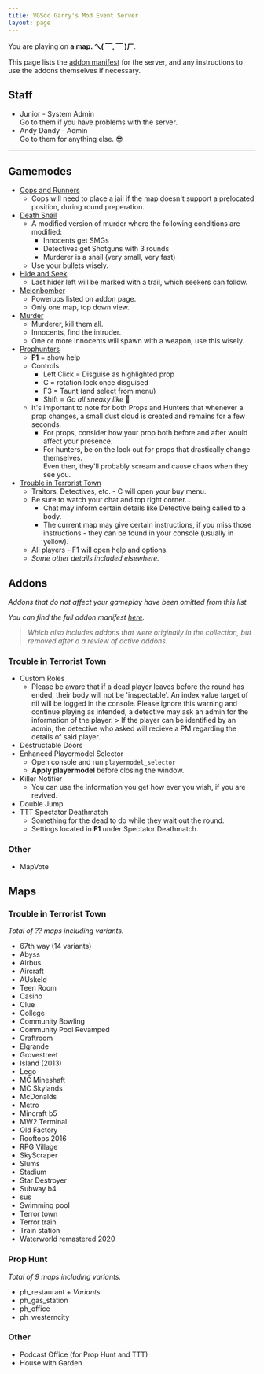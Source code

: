 ```yaml
---
title: VGSoc Garry's Mod Event Server
layout: page
---
```


You are playing on <b id="map">a map. ㄟ( ▔, ▔ )ㄏ</b>.
<script>
  let map = new URL(location.href).searchParams.get("map");
  if (![null, undefined, ""].includes(map))
    document.getElementById("map").innerText = map;
</script>

This page lists the [addon manifest](https://steamcommunity.com/sharedfiles/filedetails/?id=2419161901) for the server, and any instructions to use the addons themselves if necessary.

## Staff

- Junior - System Admin  
  Go to them if you have problems with the server.
- Andy Dandy - Admin  
  Go to them for anything else. 😎

---

<!-- If you cannot play well with others, you may be removed from the game for a few rounds. -->

## Gamemodes

- [Cops and Runners](https://steamcommunity.com/sharedfiles/filedetails/?id=277013349)
  - Cops will need to place a jail if the map doesn't support a prelocated position, during round preperation.
- [Death Snail](https://steamcommunity.com/sharedfiles/filedetails/?id=1912961895)
  - A modified version of murder where the following conditions are modified:
    - Innocents get SMGs
    - Detectives get Shotguns with 3 rounds
    - Murderer is a snail (very small, very fast)
  - Use your bullets wisely.
- [Hide and Seek](https://steamcommunity.com/sharedfiles/filedetails/?id=266512527)
  - Last hider left will be marked with a trail, which seekers can follow.
- [Melonbomber](https://steamcommunity.com/sharedfiles/filedetails/?id=237537750)
  - Powerups listed on addon page.
  - Only one map, top down view.
- [Murder](https://steamcommunity.com/sharedfiles/filedetails/?id=187073946)
  - Murderer, kill them all.
  - Innocents, find the intruder.
  - One or more Innocents will spawn with a weapon, use this wisely.
- [Prophunters](https://steamcommunity.com/sharedfiles/filedetails/?id=260275546)
  - **F1** = show help
  - Controls
    - Left Click = Disguise as highlighted prop
    - C = rotation lock once disguised
    - F3 = Taunt (and select from menu)
    - Shift = *Go all sneaky like* 🤣
  - It's important to note for both Props and Hunters that whenever a prop changes, a small dust cloud is created and remains for a few seconds.
    - For props, consider how your prop both before and after would affect your presence.
    - For hunters, be on the look out for props that drastically change themselves.  
      Even then, they'll probably scream and cause chaos when they see you.
- [Trouble in Terrorist Town](https://www.troubleinterroristtown.com)
  - Traitors, Detectives, etc. - C will open your buy menu.
  - Be sure to watch your chat and top right corner...
    - Chat may inform certain details like Detective being called to a body.
    - The current map may give certain instructions, if you miss those instructions - they can be found in your console (usually in <span class="yellow">yellow</span>).
  - All players - F1 will open help and options.
  - _Some other details included elsewhere._

## Addons

_Addons that do not affect your gameplay have been omitted from this list._

_You can find the full addon manifest [here](https://docs.google.com/spreadsheets/d/1wcwdczhtGeTBRz9qkBo2mWE5PNGk0Lseyba3Bwu3_U4/edit?usp=sharing)._
> _Which also includes addons that were originally in the collection, but removed after a a review of active addons._

### Trouble in Terrorist Town

- Custom Roles
  - <span class="red">
    Please be aware that if a dead player leaves before the round has ended, their body will not be 'inspectable'.
    An index value target of nil will be logged in the console.
    Please ignore this warning and continue playing as intended, a detective may ask an admin for the information of the player.
    > If the player can be identified by an admin, the detective who asked will recieve a PM regarding the details of said player.
    </span>
- Destructable Doors
- Enhanced Playermodel Selector
  - Open console and run `playermodel_selector`
  - **Apply playermodel** before closing the window.
- Killer Notifier
  - You can use the information you get how ever you wish, if you are revived.
- Double Jump
- TTT Spectator Deathmatch
  - Something for the dead to do while they wait out the round.
  - Settings located in **F1** under Spectator Deathmatch.

### Other

- MapVote

## Maps

### Trouble in Terrorist Town

_Total of ?? maps including variants._

- 67th way (14 variants)
- Abyss
- Airbus
- Aircraft
- AUskeld
- Teen Room
- Casino
- Clue
- College
- Community Bowling
- Community Pool Revamped
- Craftroom
- Elgrande
- Grovestreet
- Island (2013)
- Lego
- MC Mineshaft
- MC Skylands
- McDonalds
- Metro
- Mincraft b5
- MW2 Terminal
- Old Factory
- Rooftops 2016
- RPG Village
- SkyScraper
- Slums
- Stadium
- Star Destroyer
- Subway b4
- sus
- Swimming pool
- Terror town
- Terror train
- Train station
- Waterworld remastered 2020

### Prop Hunt

_Total of 9 maps including variants._

- ph_restaurant *+ Variants*
- ph_gas_station
- ph_office
- ph_westerncity

### Other

- Podcast Office (for Prop Hunt and TTT)
- House with Garden
